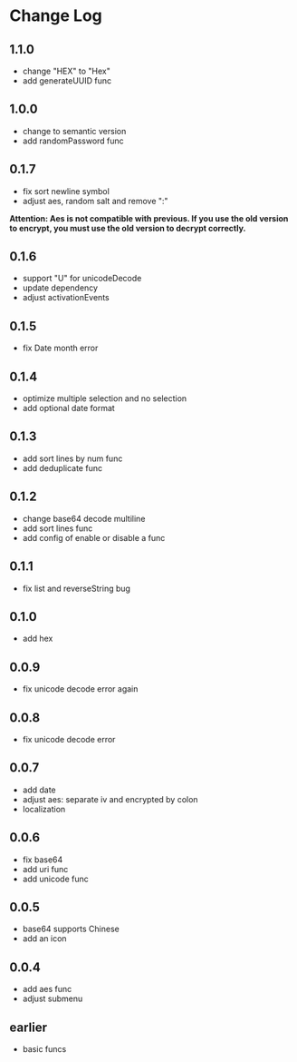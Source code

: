 # Change Log

## 1.1.0
- change "HEX" to "Hex"
- add generateUUID func

## 1.0.0
- change to semantic version
- add randomPassword func

## 0.1.7
- fix sort newline symbol
- adjust aes, random salt and remove ":"

**Attention: Aes is not compatible with previous. If you use the old version to encrypt, you must use the old version to decrypt correctly.**  

## 0.1.6
- support "U" for unicodeDecode
- update dependency
- adjust activationEvents

## 0.1.5
- fix Date month error

## 0.1.4
- optimize multiple selection and no selection
- add optional date format

## 0.1.3
- add sort lines by num func
- add deduplicate func

## 0.1.2
- change base64 decode multiline
- add sort lines func
- add config of enable or disable a func

## 0.1.1
- fix list and reverseString bug

## 0.1.0
- add hex

## 0.0.9
- fix unicode decode error again

## 0.0.8
- fix unicode decode error

## 0.0.7
- add date
- adjust aes: separate iv and encrypted by colon
- localization

## 0.0.6
- fix base64
- add uri func
- add unicode func

## 0.0.5
- base64 supports Chinese
- add an icon

## 0.0.4
- add aes func
- adjust submenu

## earlier
- basic funcs